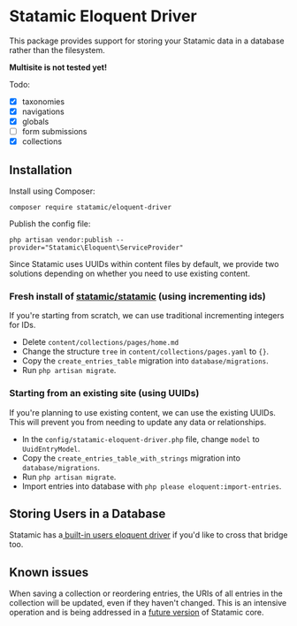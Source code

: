 # Statamic Eloquent Driver

This package provides support for storing your Statamic data in a database rather than the filesystem.

**Multisite is not tested yet!**

Todo:
- [x] taxonomies
- [x] navigations
- [x] globals 
- [ ] form submissions
- [x] collections 

## Installation

Install using Composer:
```
composer require statamic/eloquent-driver
```

Publish the config file:

```
php artisan vendor:publish --provider="Statamic\Eloquent\ServiceProvider"
```

Since Statamic uses UUIDs within content files by default, we provide two solutions depending on whether you need to use existing content.


### Fresh install of [statamic/statamic](https://github.com/statamic/statamic) (using incrementing ids)

If you're starting from scratch, we can use traditional incrementing integers for IDs.

- Delete `content/collections/pages/home.md`
- Change the structure `tree` in `content/collections/pages.yaml` to `{}`.
- Copy the `create_entries_table` migration into `database/migrations`.
- Run `php artisan migrate`.

### Starting from an existing site (using UUIDs)

If you're planning to use existing content, we can use the existing UUIDs. This will prevent you from needing to update any data or relationships.

- In the `config/statamic-eloquent-driver.php` file, change `model` to `UuidEntryModel`.
- Copy the `create_entries_table_with_strings` migration into `database/migrations`.
- Run `php artisan migrate`.
- Import entries into database with `php please eloquent:import-entries`.

## Storing Users in a Database

Statamic has a[ built-in users eloquent driver](https://statamic.dev/knowledge-base/storing-users-in-a-database) if you'd like to cross that bridge too.


## Known issues

When saving a collection or reordering entries, the URIs of all entries in the collection will be updated, even if they haven't changed. This is an intensive operation and is being addressed in a [future version](https://github.com/statamic/cms/pull/2768) of Statamic core.
